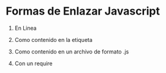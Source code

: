 # Formas de Enlazar Javascript

1. En Linea

2. Como contenido en la etiqueta <scrit>

3.  Como contenido en un archivo de formato .js

4. Con un require